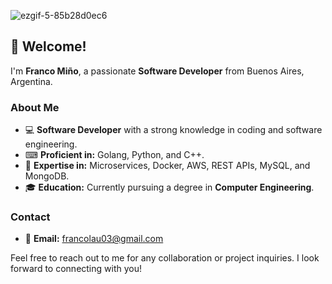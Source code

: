 
![ezgif-5-85b28d0ec6](https://github.com/francolautaro2/francolautaro2/assets/69493845/77ee11a2-879d-4cfe-9675-91bcaaa07422)

## 👋 Welcome!

I'm **Franco Miño**, a passionate **Software Developer** from Buenos Aires, Argentina.

### About Me

- 💻 **Software Developer** with a strong knowledge in coding and software engineering.
- ⌨ **Proficient in:** Golang, Python, and C++.
- 🧠 **Expertise in:** Microservices, Docker, AWS, REST APIs, MySQL, and MongoDB.
- 🎓 **Education:** Currently pursuing a degree in **Computer Engineering**.

### Contact

- 📧 **Email:** [francolau03@gmail.com](mailto:francolau03@gmail.com)

Feel free to reach out to me for any collaboration or project inquiries. I look forward to connecting with you!


